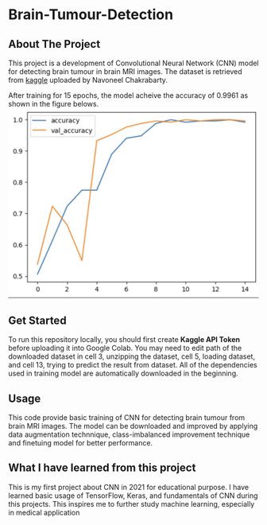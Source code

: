 # Brain-Tumour-Detection

## About The Project
This project is a development of Convolutional Neural Network (CNN) model for detecting brain tumour in brain MRI images. The dataset is retrieved from [kaggle](https://www.kaggle.com/datasets/navoneel/brain-mri-images-for-brain-tumor-detection/data) uploaded by Navoneel Chakrabarty.

After training for 15 epochs, the model acheive the accuracy of 0.9961 as shown in the figure belows.
![Accuract graph](https://github.com/Passavee-Losripat/Brain-Tumour-Detection/blob/main/Model%20Accuracy%20graph.png?raw=true)

## Get Started
To run this repository locally, you should first create **Kaggle API Token** before uploading it into Google Colab. You may need to edit path of the downloaded dataset in cell 3, unzipping the dataset, cell 5, loading dataset, and cell 13, trying to predict the result from dataset. All of the dependencies used in training model are automatically downloaded in the beginning.

## Usage
This code provide basic training of CNN for detecting brain tumour from brain MRI images. The model can be downloaded and improved by applying data augmentation technnique, class-imbalanced improvement technique and finetuing model for better performance.

## What I have learned from this project
This is my first project about CNN in 2021 for educational purpose. I have learned basic usage of TensorFlow, Keras, and fundamentals of CNN during this projects. This inspires me to further study machine learning, especially in medical application
